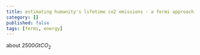 ```yaml
---
title: estimating humanity's lifetime co2 emissions - a fermi approach
category: []
published: false
tags: [fermi, energy]
---
```


about $2500GtCO_2$
